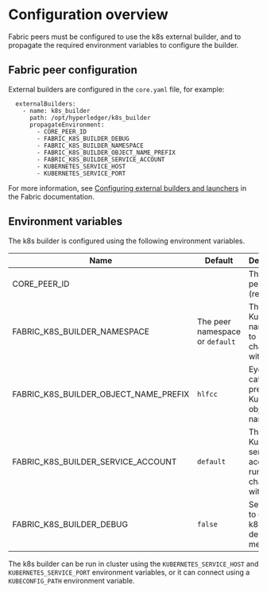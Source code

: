 # Configuration overview

Fabric peers must be configured to use the k8s external builder, and to propagate the required environment variables to configure the builder.

## Fabric peer configuration

External builders are configured in the `core.yaml` file, for example:

```
  externalBuilders:
    - name: k8s_builder
      path: /opt/hyperledger/k8s_builder
      propagateEnvironment:
        - CORE_PEER_ID
        - FABRIC_K8S_BUILDER_DEBUG
        - FABRIC_K8S_BUILDER_NAMESPACE
        - FABRIC_K8S_BUILDER_OBJECT_NAME_PREFIX
        - FABRIC_K8S_BUILDER_SERVICE_ACCOUNT
        - KUBERNETES_SERVICE_HOST
        - KUBERNETES_SERVICE_PORT
```

For more information, see [Configuring external builders and launchers](https://hyperledger-fabric.readthedocs.io/en/latest/cc_launcher.html#configuring-external-builders-and-launchers) in the Fabric documentation.

## Environment variables

The k8s builder is configured using the following environment variables.

| Name                                  | Default                          | Description                                          |
| ------------------------------------- | -------------------------------- | ---------------------------------------------------- |
| CORE_PEER_ID                          |                                  | The Fabric peer ID (required)                        |
| FABRIC_K8S_BUILDER_NAMESPACE          | The peer namespace or `default`  | The Kubernetes namespace to run chaincode with       |
| FABRIC_K8S_BUILDER_OBJECT_NAME_PREFIX | `hlfcc`                          | Eye-catcher prefix for Kubernetes object names       |
| FABRIC_K8S_BUILDER_SERVICE_ACCOUNT    | `default`                        | The Kubernetes service account to run chaincode with |
| FABRIC_K8S_BUILDER_DEBUG              | `false`                          | Set to `true` to enable k8s builder debug messages   |

The k8s builder can be run in cluster using the `KUBERNETES_SERVICE_HOST` and `KUBERNETES_SERVICE_PORT` environment variables, or it can connect using a `KUBECONFIG_PATH` environment variable.
